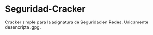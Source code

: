 # Seguridad-Cracker

Cracker simple para la asignatura de Seguridad en Redes. Unicamente desencripta .gpg.
